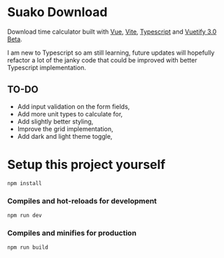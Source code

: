 # Suako Download

Download time calculator built with [Vue](https://vuejs.org), [Vite](https://vitejs.dev), [Typescript](https://www.typescriptlang.org) and [Vuetify 3.0 Beta](https://next.vuetifyjs.com/en/).

I am new to Typescript so am still learning, future updates will hopefully refactor a lot of the janky code that could be improved with better Typescript implementation.

## TO-DO
- Add input validation on the form fields,
- Add more unit types to calculate for,
- Add slightly better styling,
- Improve the grid implementation,
- Add dark and light theme toggle,

# Setup this project yourself
```
npm install
```

### Compiles and hot-reloads for development
```
npm run dev
```

### Compiles and minifies for production
```
npm run build
```
